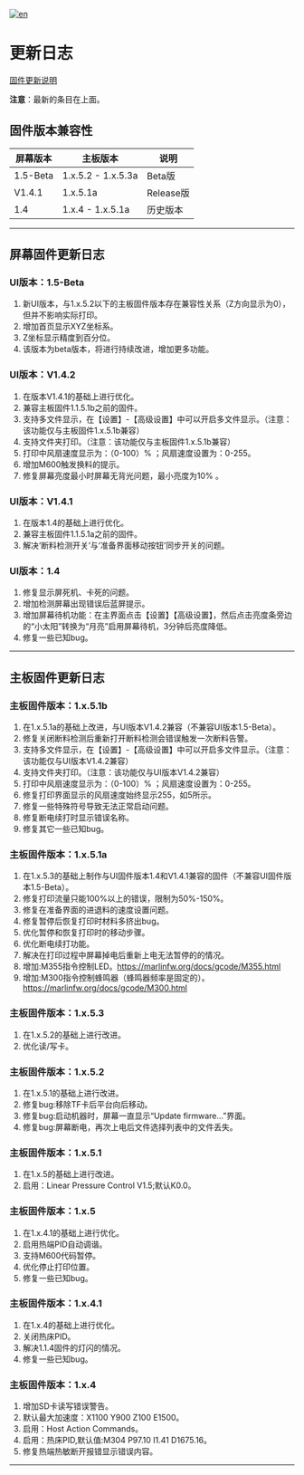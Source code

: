 [![en](https://img.shields.io/badge/lang-en-red.svg)](Update-log-en.md)

# 更新日志

[固件更新说明](README.md)

**注意**：最新的条目在上面。

## 固件版本兼容性

| 屏幕版本   | 主板版本            | 说明       |
|----------|--------------------|-----------|
| 1.5-Beta | 1.x.5.2 - 1.x.5.3a | Beta版    |
| V1.4.1   | 1.x.5.1a           | Release版 |
| 1.4      | 1.x.4 - 1.x.5.1a   | 历史版本   |

---

## 屏幕固件更新日志

### UI版本：1.5-Beta

1. 新UI版本，与1.x.5.2以下的主板固件版本存在兼容性关系（Z方向显示为0），但并不影响实际打印。
2. 增加首页显示XYZ坐标系。
3. Z坐标显示精度到百分位。
4. 该版本为beta版本，将进行持续改进，增加更多功能。

### UI版本：V1.4.2

1. 在版本V1.4.1的基础上进行优化。
2. 兼容主板固件1.1.5.1b之前的固件。
3. 支持多文件显示，在【设置】-【高级设置】中可以开启多文件显示。（注意：该功能仅与主板固件1.x.5.1b兼容）
4. 支持文件夹打印。（注意：该功能仅与主板固件1.x.5.1b兼容）
5. 打印中风扇速度显示为：（0-100）% ；风扇速度设置为：0-255。
6. 增加M600触发换料的提示。
7. 修复屏幕亮度最小时屏幕无背光问题，最小亮度为10% 。

### UI版本：V1.4.1

1. 在版本1.4的基础上进行优化。
2. 兼容主板固件1.1.5.1a之前的固件。
3. 解决‘断料检测开关’与‘准备界面移动按钮’同步开关的问题。

### UI版本：1.4

1. 修复显示屏死机、卡死的问题。
2. 增加检测屏幕出现错误后蓝屏提示。
3. 增加屏幕待机功能：在主界面点击【设置】【高级设置】，然后点击亮度条旁边的“小太阳”转换为“月亮”启用屏幕待机，3分钟后亮度降低。
4. 修复一些已知bug。

---

## 主板固件更新日志

### 主板固件版本：1.x.5.1b

1. 在1.x.5.1a的基础上改进，与UI版本V1.4.2兼容（不兼容UI版本1.5-Beta）。
2. 修复关闭断料检测后重新打开断料检测会错误触发一次断料告警。
3. 支持多文件显示，在【设置】-【高级设置】中可以开启多文件显示。（注意：该功能仅与UI版本V1.4.2兼容）
4. 支持文件夹打印。（注意：该功能仅与UI版本V1.4.2兼容）
5. 打印中风扇速度显示为：（0-100）% ；风扇速度设置为：0-255。
6. 修复打印界面显示的风扇速度始终显示255，如5所示。
7. 修复一些特殊符号导致无法正常启动问题。
8. 修复断电续打时显示错误名称。
9. 修复其它一些已知bug。

### 主板固件版本：1.x.5.1a

1. 在1.x.5.3的基础上制作与UI固件版本1.4和V1.4.1兼容的固件（不兼容UI固件版本1.5-Beta）。
2. 修复打印流量只能100%以上的错误，限制为50%-150%。
3. 修复在准备界面的进退料的速度设置问题。
4. 修复暂停后恢复打印时材料多挤出bug。
5. 优化暂停和恢复打印时的移动步骤。
6. 优化断电续打功能。
7. 解决在打印过程中屏幕掉电后重新上电无法暂停的的情况。
8. 增加:M355指令控制LED。<https://marlinfw.org/docs/gcode/M355.html>
9. 增加:M300指令控制蜂鸣器（蜂鸣器频率是固定的）。<https://marlinfw.org/docs/gcode/M300.html>

### 主板固件版本：1.x.5.3

1. 在1.x.5.2的基础上进行改进。
2. 优化读/写卡。

### 主板固件版本：1.x.5.2

1. 在1.x.5.1的基础上进行改进。
2. 修复bug:移除TF卡后平台向后移动。
3. 修复bug:启动机器时，屏幕一直显示“Update firmware...”界面。
4. 修复bug:屏幕断电，再次上电后文件选择列表中的文件丢失。

### 主板固件版本：1.x.5.1

1. 在1.x.5的基础上进行改进。
2. 启用：Linear Pressure Control V1.5;默认K0.0。

### 主板固件版本：1.x.5

1. 在1.x.4.1的基础上进行优化。
2. 启用热端PID自动调谐。
3. 支持M600代码暂停。
4. 优化停止打印位置。
5. 修复一些已知bug。

### 主板固件版本：1.x.4.1

1. 在1.x.4的基础上进行优化。
2. 关闭热床PID。
3. 解决1.1.4固件的灯闪的情况。
4. 修复一些已知bug。

### 主板固件版本：1.x.4

1. 增加SD卡读写错误警告。
2. 默认最大加速度：X1100 Y900 Z100 E1500。
3. 启用：Host Action Commands。
4. 启用：热床PID,默认值:M304 P97.10 I1.41 D1675.16。
5. 修复热端热敏断开报错显示错误内容。

---
